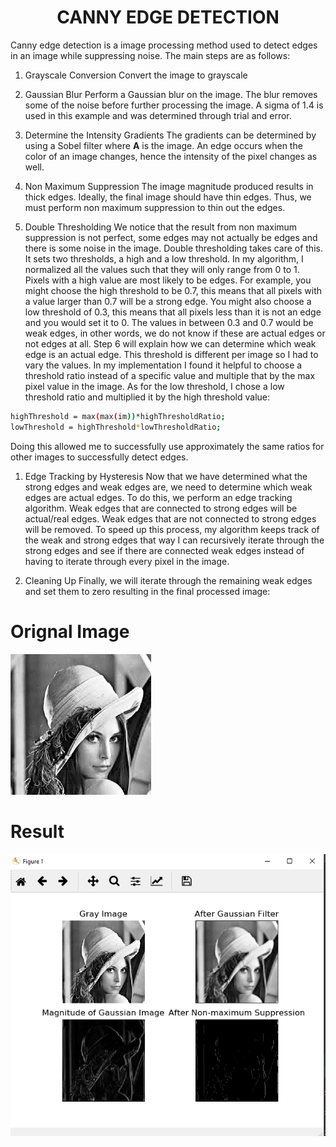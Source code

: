 <div align="center">

# CANNY EDGE DETECTION
</div>

Canny edge detection is a image processing method used to detect edges in an image while suppressing noise. The main steps are as follows:

1. Grayscale Conversion
Convert the image to grayscale

1. Gaussian Blur
Perform a Gaussian blur on the image. The blur removes some of the noise before further processing the image. A sigma of 1.4 is used in this example and was determined through trial and error.
1. Determine the Intensity Gradients
The gradients can be determined by using a Sobel filter where 
**A** is the image. An edge occurs when the color of an image changes, hence the intensity of the pixel changes as well.

1. Non Maximum Suppression
The image magnitude produced results in thick edges. Ideally, the final image should have thin edges. Thus, we must perform non maximum suppression to thin out the edges.

1. Double Thresholding
We notice that the result from non maximum suppression is not perfect, some edges may not actually be edges and there is some noise in the image. Double thresholding takes care of this. It sets two thresholds, a high and a low threshold. In my algorithm, I normalized all the values such that they will only range from 0 to 1. Pixels with a high value are most likely to be edges. For example, you might choose the high threshold to be 0.7, this means that all pixels with a value larger than 0.7 will be a strong edge. You might also choose a low threshold of 0.3, this means that all pixels less than it is not an edge and you would set it to 0. The values in between 0.3 and 0.7 would be weak edges, in other words, we do not know if these are actual edges or not edges at all. Step 6 will explain how we can determine which weak edge is an actual edge.
This threshold is different per image so I had to vary the values. In my implementation I found it helpful to choose a threshold ratio instead of a specific value and multiple that by the max pixel value in the image. As for the low threshold, I chose a low threshold ratio and multiplied it by the high threshold value:
```sh
highThreshold = max(max(im))*highThresholdRatio;
lowThreshold = highThreshold*lowThresholdRatio;
```
Doing this allowed me to successfully use approximately the same ratios for other images to successfully detect edges.


1. Edge Tracking by Hysteresis
Now that we have determined what the strong edges and weak edges are, we need to determine which weak edges are actual edges. To do this, we perform an edge tracking algorithm. Weak edges that are connected to strong edges will be actual/real edges. Weak edges that are not connected to strong edges will be removed. To speed up this process, my algorithm keeps track of the weak and strong edges that way I can recursively iterate through the strong edges and see if there are connected weak edges instead of having to iterate through every pixel in the image.

1. Cleaning Up
Finally, we will iterate through the remaining weak edges and set them to zero resulting in the final processed image:



# Orignal Image
![](https://github.com/shimaaelhosary/Canny-Edge-Detector/blob/master/screenshots/image.jpg)

# Result
![](https://github.com/shimaaelhosary/Canny-Edge-Detector/blob/master/screenshots/Capture.PNG) 







                    

